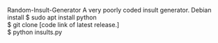 Random-Insult-Generator
A very poorly coded insult generator.
Debian install
$ sudo apt install python <br />
$ git clone [code link of latest release.] <br />
$ python insults.py <br />

